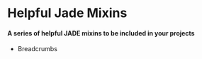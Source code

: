 # Helpful Jade Mixins
#### A series of helpful JADE mixins to be included in your projects

- Breadcrumbs

